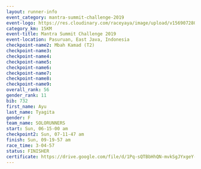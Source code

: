 ```yaml
---
layout: runner-info 
event_category: mantra-summit-challenge-2019 
event-logo: https://res.cloudinary.com/raceyaya/image/upload/v1569072809/logo/mantra-image_segrbx.jpg
category_km: 15KM 
event-title: Mantra Summit Challenge 2019 
event-location: Pasuruan, East Java, Indonesia 
checkpoint-name2: Mbah Kamad (T2) 
checkpoint-name3: 
checkpoint-name4: 
checkpoint-name5: 
checkpoint-name6: 
checkpoint-name7: 
checkpoint-name8: 
checkpoint-name9: 
overall_rank: 56
gender_rank: 11
bib: 732
first_name: Ayu
last_name: Tyagita
gender: F
team_name: SOLORUNNERS
start: Sun, 06-15-00 am
checkpoint2: Sun, 07-11-47 am
finish: Sun, 09-19-57 am
race_time: 3-04-57
status: FINISHER
certificate: https://drive.google.com/file/d/1Pq-sQTBbHhQN-mvkSgJYxgeY-lM3tp4s/view?usp=sharing
---
```

